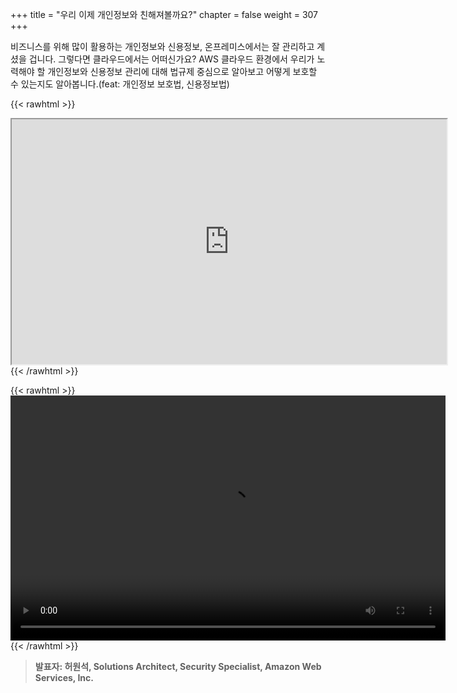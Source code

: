 +++
title = "우리 이제 개인정보와 친해져볼까요?"
chapter = false
weight = 307
+++

 비즈니스를 위해 많이 활용하는 개인정보와 신용정보, 온프레미스에서는 잘 관리하고 계셨을 겁니다. 그렇다면 클라우드에서는 어떠신가요? AWS 클라우드 환경에서 우리가 노력해야 할 개인정보와 신용정보 관리에 대해 법규제 중심으로 알아보고 어떻게 보호할 수 있는지도 알아봅니다.(feat: 개인정보 보호법, 신용정보법)

{{< rawhtml >}}
<iframe src="https://dxjsvn24c4x1f.cloudfront.net/OnDemandTracks/07.+%E1%84%8B%E1%85%AE%E1%84%85%E1%85%B5+%E1%84%8B%E1%85%B5%E1%84%8C%E1%85%A6+%E1%84%80%E1%85%A2%E1%84%8B%E1%85%B5%E1%86%AB%E1%84%8C%E1%85%A5%E1%86%BC%E1%84%87%E1%85%A9%E1%84%8B%E1%85%AA+%E1%84%8E%E1%85%B5%E1%86%AB%E1%84%92%E1%85%A2%E1%84%8C%E1%85%A7%E1%84%87%E1%85%A9%E1%86%AF%E1%84%81%E1%85%A1%E1%84%8B%E1%85%AD_%E1%84%92%E1%85%A5%E1%84%8B%E1%85%AF%E1%86%AB%E1%84%89%E1%85%A5%E1%86%A8.pdf" width="696" height="392"></iframe>
{{< /rawhtml >}}

{{< rawhtml >}}
<video width="696" height="392" controls>
  <source src="https://dxjsvn24c4x1f.cloudfront.net/OnDemandTracks/tech_track_1.mp4" type="video/mp4">
  Your browser doesn't support video.
</video>
{{< /rawhtml >}}

>  **발표자: 허원석, Solutions Architect, Security Specialist, Amazon Web Services, Inc.** 
